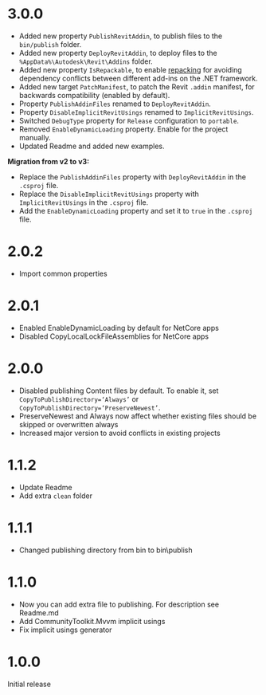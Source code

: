 # 3.0.0

- Added new property `PublishRevitAddin`, to publish files to the `bin/publish` folder.
- Added new property `DeployRevitAddin`, to deploy files to the `%AppData%\Autodesk\Revit\Addins` folder.
- Added new property `IsRepackable`, to enable [repacking](https://github.com/gluck/il-repack) for avoiding dependency conflicts between different add-ins on the .NET framework.
- Added new target `PatchManifest`, to patch the Revit `.addin` manifest, for backwards compatibility (enabled by default).
- Property `PublishAddinFiles` renamed to `DeployRevitAddin`.
- Property `DisableImplicitRevitUsings` renamed to `ImplicitRevitUsings`.
- Switched `DebugType` property for `Release` configuration to `portable`.
- Removed `EnableDynamicLoading` property. Enable for the project manually.
- Updated Readme and added new examples.

**Migration from v2 to v3:**

- Replace the `PublishAddinFiles` property with `DeployRevitAddin` in the `.csproj` file.
- Replace the `DisableImplicitRevitUsings` property with `ImplicitRevitUsings` in the `.csproj` file.
- Add the `EnableDynamicLoading` property and set it to `true` in the `.csproj` file.

# 2.0.2

- Import common properties

# 2.0.1

- Enabled EnableDynamicLoading by default for NetCore apps
- Disabled CopyLocalLockFileAssemblies for NetCore apps

# 2.0.0

- Disabled publishing Content files by default. To enable it, set `CopyToPublishDirectory=‘Always’` or `CopyToPublishDirectory=‘PreserveNewest’`.
- PreserveNewest and Always now affect whether existing files should be skipped or overwritten always
- Increased major version to avoid conflicts in existing projects

# 1.1.2

- Update Readme
- Add extra `clean` folder

# 1.1.1

- Changed publishing directory from bin to bin\publish

# 1.1.0

- Now you can add extra file to publishing. For description see Readme.md
- Add CommunityToolkit.Mvvm implicit usings
- Fix implicit usings generator

# 1.0.0

Initial release